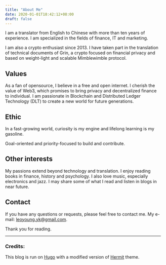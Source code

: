 ```yaml
---
title: "About Me"
date: 2020-01-01T18:42:12+08:00
draft: false
---
```


I am a translator from English to Chinese with more than ten years of experience. I am specialized in the fields of finance, IT and marketing.

I am also a crypto enthusiast since 2013. I have taken part in the translation of technical documents of Grin, a crypto focused on financial privacy and based on weight-light and scalable Mimblewimble protocol. 

## Values

As a fan of opensource, I believe in a free and open internet. I cherish the value of Web3, which promises to bring privacy and decentralized finance to individual. I am passionate in Blockchain and Distributed Ledger Technology (DLT) to create a new world for future generations. 

## Ethic

In a fast-growing world, curiosity is my engine and lifelong learning is my gasoline. 

Goal-oriented and priority-focused to build and contribute.

## Other interests 

My passions extend beyond technology and translation. I enjoy reading books in finance, history and psychology. I also love music, especially electronics and jazz. I may share some of what I read and listen in blogs in near future. 

## Contact

If you have any questions or requests, please feel free to contact me. My e-mail: leoyoung.yk@gmail.com.

Thank you for reading.

---

### Credits:

This blog is run on [Hugo](https://gohugo.io) with a modified version of [Hermit](https://github.com/Track3/hermit) theme. 

